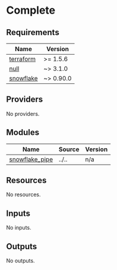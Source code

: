 # Complete

<!-- BEGIN_TF_DOCS -->
## Requirements

| Name | Version |
|------|---------|
| <a name="requirement_terraform"></a> [terraform](#requirement\_terraform) | >= 1.5.6 |
| <a name="requirement_null"></a> [null](#requirement\_null) | ~> 3.1.0 |
| <a name="requirement_snowflake"></a> [snowflake](#requirement\_snowflake) | ~> 0.90.0 |

## Providers

No providers.

## Modules

| Name | Source | Version |
|------|--------|---------|
| <a name="module_snowflake_pipe"></a> [snowflake\_pipe](#module\_snowflake\_pipe) | ../.. | n/a |

## Resources

No resources.

## Inputs

No inputs.

## Outputs

No outputs.
<!-- END_TF_DOCS -->